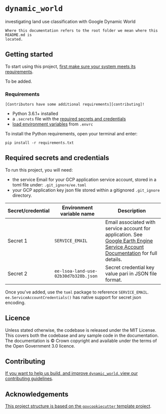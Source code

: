 # `dynamic_world`

investigating land use classification with Google Dynamic World

```{warning}
Where this documentation refers to the root folder we mean where this README.md is
located.
```

## Getting started

To start using this project, [first make sure your system meets its
requirements](#requirements).

To be added.

### Requirements

```{note} Requirements for contributors
[Contributors have some additional requirements][contributing]!
```

- Python 3.6.1+ installed
- a `.secrets` file with the [required secrets and
  credentials](#required-secrets-and-credentials)
- [load environment variables][docs-loading-environment-variables] from `.envrc`

To install the Python requirements, open your terminal and enter:

```shell
pip install -r requirements.txt
```

## Required secrets and credentials

To run this project, you will need:

- the service Email for your GCP application service account, stored in a toml file under: `.git_ignore/ee.toml`
- your GCP application key json file stored within a gitignored `.git_ignore` directory.



| Secret/credential | Environment variable name | Description                                |
|-------------------|---------------------------|--------------------------------------------|
| Secret 1          | `SERVICE_EMAIL`       | Email associated with service account for application. See [Google Earth Engine Service Account Documentation](https://developers.google.com/earth-engine/guides/service_account) for full details.     |
| Secret 2      | `ee-lsoa-land-use-02b30d7b328b.json`   | Secret credential key value pari in JSON file format. |

Once you've added, use the `toml` package to reference `SERVICE_EMAIL`. `ee.ServiceAccountCredentials()` has native support for secret json encoding.

## Licence

Unless stated otherwise, the codebase is released under the MIT License. This covers
both the codebase and any sample code in the documentation. The documentation is ©
Crown copyright and available under the terms of the Open Government 3.0 licence.

## Contributing

[If you want to help us build, and improve `dynamic_world`, view our
contributing guidelines][contributing].

## Acknowledgements

[This project structure is based on the `govcookiecutter` template
project][govcookiecutter].

[contributing]: ./docs/contributor_guide/CONTRIBUTING.md
[govcookiecutter]: https://github.com/best-practice-and-impact/govcookiecutter
[docs-loading-environment-variables]: ./docs/user_guide/loading_environment_variables.md
[docs-loading-environment-variables-secrets]: ./docs/user_guide/loading_environment_variables.md#storing-secrets-and-credentials
